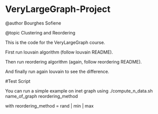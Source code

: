 # VeryLargeGraph-Project

@author Bourghes Sofiene 

@topic Clustering and Reordering

This is the code for the VeryLargeGraph course.

First run louvain algorithm (follow louvain README).

Then run reordering algorithm (again, follow reordering README).

And finally run again louvain to see the difference.

#Test Script

You can run a simple example on inet graph using ./compute_n_data.sh name_of_graph reordering_method

with reordering_method = rand | min | max
